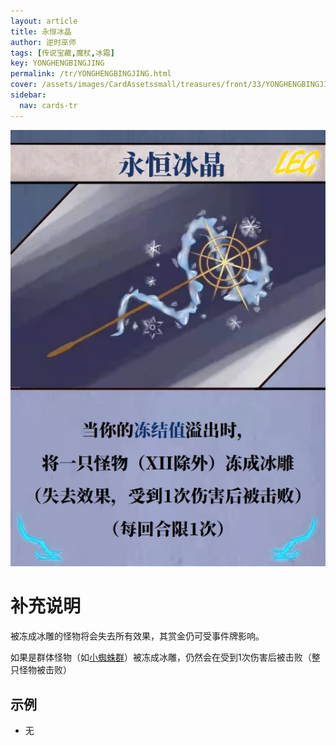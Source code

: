 ```yaml
---
layout: article
title: 永恒冰晶
author: 逆时巫师
tags: [传说宝藏,魔杖,冰霜]
key: YONGHENGBINGJING
permalink: /tr/YONGHENGBINGJING.html
cover: /assets/images/CardAssetssmall/treasures/front/33/YONGHENGBINGJING.webp
sidebar:
  nav: cards-tr
---
```

![](/assets/images/CardAssets/treasures/front/33/YONGHENGBINGJING.webp)

# 补充说明
被冻成冰雕的怪物将会失去所有效果，其赏金仍可受事件牌影响。

如果是群体怪物（如[小蜘蛛群](/tr/XIAOZHIZHUQUN.html)）被冻成冰雕，仍然会在受到1次伤害后被击败（整只怪物被击败）


## 示例
* 无